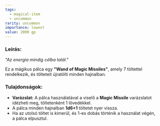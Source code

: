 ```yaml
---
tags:
  - magical-item
  - uncommon
rarity: uncommon
importance: lowest
value: 2000 gp
---
```

### **Leírás:**

_"Az energia mindig célba talál."_

Ez a mágikus pálca egy **"Wand of Magic Missiles"**, amely 7 töltettel rendelkezik, és tölteteit újratölti minden hajnalban.

### **Tulajdonságok:**

- **Varázslat:** A pálca használatával a viselő a **Magic Missile** varázslatot idézheti meg, töltetenként 1 lövedékkel.
- A pálca minden hajnalban **1d6+1** töltetet nyer vissza.
- Ha az utolsó töltet is kimerül, és 1-es dobás történik a használat végén, a pálca elpusztul.